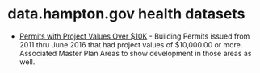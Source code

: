 # data.hampton.gov health datasets
* [Permits with Project Values Over $10K](https://data.hampton.gov/d/7pjc-j87b) - Building Permits issued from 2011 thru June 2016 that had project values of $10,000.00 or more. Associated Master Plan Areas to show development in those areas as well.
